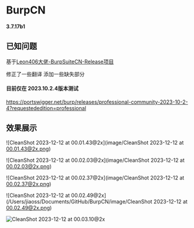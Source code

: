 # BurpCN

**3.7.17b1**

## 已知问题

基于[Leon406大佬-BurpSuiteCN-Release项目](https://github.com/Leon406/BurpSuiteCN-Release) 

修正了一些翻译 添加一些缺失部分 

#### 目前仅在 2023.10.2.4版本测试

https://portswigger.net/burp/releases/professional-community-2023-10-2-4?requestededition=professional

## 效果展示

![CleanShot 2023-12-12 at 00.01.43@2x](image/CleanShot 2023-12-12 at 00.01.43@2x.png)

![CleanShot 2023-12-12 at 00.02.03@2x](image/CleanShot 2023-12-12 at 00.02.03@2x.png)



![CleanShot 2023-12-12 at 00.02.37@2x](image/CleanShot 2023-12-12 at 00.02.37@2x.png)

![CleanShot 2023-12-12 at 00.02.49@2x](/Users/jiaoss/Documents/GitHub/BurpCN/image/CleanShot 2023-12-12 at 00.02.49@2x.png)

<img src="/Users/jiaoss/Documents/GitHub/BurpCN/image/CleanShot 2023-12-12 at 00.03.10@2x.png" alt="CleanShot 2023-12-12 at 00.03.10@2x" />
